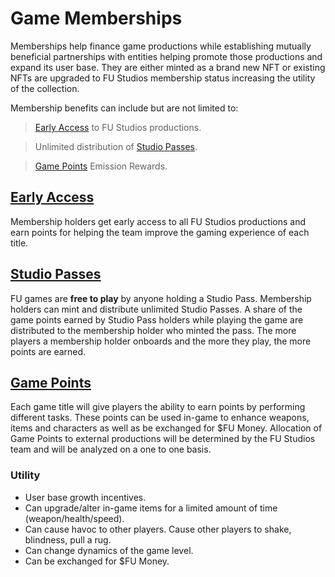 # Game Memberships

Memberships help finance game productions while establishing mutually beneficial partnerships with entities helping promote those productions and expand its user base. They are either minted as a brand new NFT or existing NFTs are upgraded to FU Studios membership status increasing the utility of the collection.

Membership benefits can include but are not limited to:

> <a href="#early-access">Early Access</a> to FU Studios productions.

> Unlimited distribution of <a href="#studio-passes">Studio Passes</a>.

> <a href="#game-points">Game Points</a> Emission Rewards.

## [Early Access](#early-access)

Membership holders get early access to all FU Studios productions and earn points for helping the team improve the gaming experience of each title.

## [Studio Passes](#studio-passes)

FU games are **free to play** by anyone holding a Studio Pass. Membership holders can mint and distribute unlimited Studio Passes. A share of the game points earned by Studio Pass holders while playing the game are distributed to the membership holder who minted the pass. The more players a membership holder onboards and the more they play, the more points are earned.

## [Game Points](#game-points)

Each game title will give players the ability to earn points by performing different tasks. These points can be used in-game to enhance weapons, items and characters as well as be exchanged for $FU Money. Allocation of Game Points to external productions will be determined by the FU Studios team and will be analyzed on a one to one basis.

### Utility

- User base growth incentives.
- Can upgrade/alter in-game items for a limited amount of time (weapon/health/speed).
- Can cause havoc to other players. Cause other players to shake, blindness, pull a rug.
- Can change dynamics of the game level.
- Can be exchanged for $FU Money.
